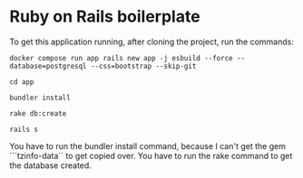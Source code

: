 # Ruby on Rails boilerplate

To get this application running, after cloning the project, run the commands:

  ```docker compose run app rails new app -j esbuild --force --database=postgresql --css=bootstrap --skip-git```
  
  ```cd app```
  
  ```bundler install```
  
  ```rake db:create```
  
  ```rails s```

You have to run the bundler install command, because I can't get the gem ```tzinfo-data`` to get copied over. You have to run the rake command to get the database created. 
